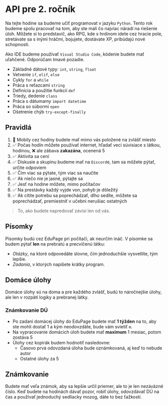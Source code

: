 # API pre 2. ročník

Na tejte hodine sa budeme učiť programovat v jazyku `Python`. Tento rok budeme spolu pracovať na tom, aby ste mali čo najviac náradí na riešenie úloh. Môžete si to predstavič, ako RPG, kde s hrdinom idete cez hracie pole, stretávate sa s inými hráčmi, bojujete, dostávate XP, pribúdajú nové schopnosti.

Ako IDE budeme používať `Visual Studio Code`, kódenie budete mať uľahčené. Odporúčam tmavé pozadie. 
- Základné dátové typy: `int`, `string`, `float`
- Vetvenie `if`, `elif`, `else`
- Cykly `for` a `while`
- Práca s reťazcami `string`
- Definícia a použitie funkcií `def`
- Triedy, dedenie `class`
- Práca s dátumamy `import datetime`
- Práca so súbormi `open`
- Ošetrenie chýb `try-except-finally`
  
## Pravidlá
1. :no_mobile_phones: Mobily cez hodiny budete mať mimo vás položené na zvlášť miesto
2. ✅ Počas hodín môžete používať internet, hľadať veci súvisiace s látkou, hodinou, ❌ ale zábava **zakazána**, ocenená 5
3. ✅ Aktivita sa cení 
4. ✅ Diskusie a skupinu budeme mať na `Discord`e, tam sa môžete pýtať, určite odpoviem
5. ✅ Čím viac sa pýtate, tým viac sa naučíte 
6. ✅ Ak niečo nie je jasné, pýtajte sa
7. ✅ Jesť na hodine môžete, mimo počítačov
8. ✅ Na prestávky každý vyjde von, pohyb je dôležitý
9. ✅ Ak cítite potrebu sa poprechádzať, dlho sedíte, môžete sa poprechádzať, premiestniť v učebni nerušiac ostatných

> To, ako budete napredovať závisí len od vás.

## Písomky
Písomky budú cez EduPage pri počítači, ak neurčím ináč. V písomke sa budem pýtať **len** na prebratú a precvičenú látku:
- *Otázky*, na ktoré odpovedáte slovne, čím jednoduchšie vysvetlíte, tým lepšie. 
- *Zadania*, v ktorých napíšete krátky program.

## Domáce úlohy
Domáce úlohy sú na doma a pre každého zvlášť, budú to náročnejšie úlohy, ale len v rozpätí logiky a prebranej látky. 

### Známkovanie DÚ
- Po zadaní domácej úlohy do EduPage budete mať **1 týžden** na to, aby ste mohli dostať 1 a kým neodovzdáte, bude vám svietiť `m`.
- Na vypracovanie domácich úloh budete mať **maximum** 1 mesiac, potom zostáva 5
- Úlohy cez kopirák budem hodnotiť nasledovne:
  - Časovo prvá odovzdaná úloha bude oznámkovaná, aj keď to nebude autor
  - Ostatné úlohy za 5

## Známkovanie
Budete mať veľa známok, aby sa lepšie určil priemer, ale to je len nezáväzné číslo. Keď budete na hodinách dávať pozor, robiť úlohy, odovzdávať DÚ na čas a používať jednoduchý sedliacky mozog, dáte to bez ťažkostí. 
